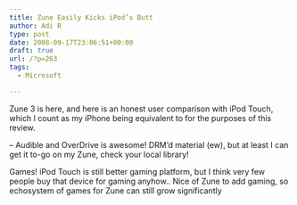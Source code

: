 ```yaml
---
title: Zune Easily Kicks iPod’s Butt
author: Adi R
type: post
date: 2008-09-17T23:06:51+00:00
draft: true
url: /?p=263
tags:
  - Microsoft

---
```

Zune 3 is here, and here is an honest user comparison with iPod Touch, which I count as my iPhone being equivalent to for the purposes of this review.

&#8211; Audible and OverDrive is awesome! DRM&#8217;d material (ew), but at least I can get it to-go on my Zune, check your local library!

Games! iPod Touch is still better gaming platform, but I think very few people buy that device for gaming anyhow.. Nice of Zune to add gaming, so echosystem of games for Zune can still grow significantly